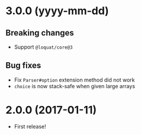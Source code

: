 # 3.0.0 (yyyy-mm-dd)
## Breaking changes
- Support `@loquat/core@3`

## Bug fixes
- Fix `Parser#option` extension method did not work
- `choice` is now stack-safe when given large arrays

# 2.0.0 (2017-01-11)
- First release!
